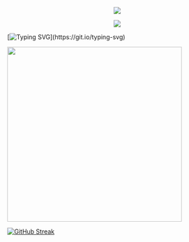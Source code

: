 <p align="center">
<img src="https://capsule-render.vercel.app/api?type=waving&color=timeGradient&height=300&&section=header&text={Hi THERE!}&fontSize=90&fontAlign=50&fontAlignY=30&desc={I am YangHE!}&descAlign=50&descSize=30&descAlignY=60&animation=twinkling" />
</p>

<p align="center">
<img src="https://capsule-render.vercel.app/api?type=waving&color=timeGradient&height=300&&section=footer&text={TITLE}&fontSize=90&fontAlign=50&fontAlignY=70&desc={SUB_TITLE}&descAlign=50&descSize=30&descAlignY=40&animation=twinkling" />
</p>


[![Typing SVG](https://readme-typing-svg.demolab.com?font=Fira+Code&pause=1000&center=%E7%9C%9F&vCenter=%E7%9C%9F&multiline=true&repeat=%E7%9C%9F&random=%E5%81%87&width=435&lines=Welcome+to+my+Github+profile+page!)](https://git.io/typing-svg)

<img align="center" width="400" src="https://github-readme-stats.vercel.app/api?username={413hy}&theme=transparent&include_all_commits=true&show_icons=true&hide_border=true" />

[![GitHub Streak](https://streak-stats.demolab.com?user=413hy&theme=vue-dark&hide_border=%E5%81%87&short_numbers=%E5%81%87&date_format=%5BY.%5Dn.j&mode=weekly)](https://git.io/streak-stats)
